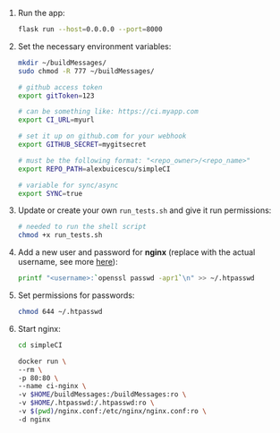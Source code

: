 
1. Run the app:
    ```bash
    flask run --host=0.0.0.0 --port=8000

    ```

1. Set the necessary environment variables:
    ```bash
    mkdir ~/buildMessages/
    sudo chmod -R 777 ~/buildMessages/

    # github access token
    export gitToken=123

    # can be something like: https://ci.myapp.com
    export CI_URL=myurl

    # set it up on github.com for your webhook
    export GITHUB_SECRET=mygitsecret

    # must be the following format: "<repo_owner>/<repo_name>"
    export REPO_PATH=alexbuicescu/simpleCI

    # variable for sync/async
    export SYNC=true

    ```

1. Update or create your own ```run_tests.sh``` and give it run permissions:
    ```bash
    # needed to run the shell script
    chmod +x run_tests.sh

    ```

1. Add a new user and password for **nginx** (replace <username> with the actual username, see more [here](http://www.genecasanova.com/labs/security-online/nginx-password-authentication.html#.W1g7RNgzZN0)):
    ```bash
    printf "<username>:`openssl passwd -apr1`\n" >> ~/.htpasswd

    ```

1. Set permissions for passwords:
    ```bash
    chmod 644 ~/.htpasswd

    ```

1. Start nginx:
    ```bash
    cd simpleCI

    docker run \
    --rm \
    -p 80:80 \
    --name ci-nginx \
    -v $HOME/buildMessages:/buildMessages:ro \
    -v $HOME/.htpasswd:/.htpasswd:ro \
    -v $(pwd)/nginx.conf:/etc/nginx/nginx.conf:ro \
    -d nginx

    ```
